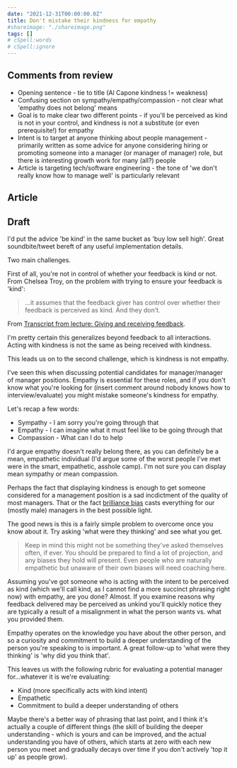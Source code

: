 ```yaml
---
date: "2021-12-31T00:00:00.0Z"
title: Don't mistake their kindness for empathy
#shareimage: "./shareimage.png"
tags: []
# cSpell:words
# cSpell:ignore
---
```


## Comments from review

- Opening sentence - tie to title (Al Capone kindness != weakness)
- Confusing section on sympathy/empathy/compassion - not clear what 'empathy does not belong' means
- Goal is to make clear two different points - if you'll be perceived as kind is not in your control, and kindness is not a substitute (or even prerequisite!) for empathy
- Intent is to target at anyone thinking about people management - primarily written as some advice for anyone considering hiring or promoting someone into a manager (or manager of manager) role, but there is interesting growth work for many (all?) people
- Article is targeting tech/software engineering - the tone of 'we don't really know how to manage well' is particularly relevant

## Article

## Draft

I'd put the advice 'be kind' in the same bucket as 'buy low sell high'. Great soundbite/tweet bereft of any useful implementation details.

Two main challenges.

First of all, you're not in control of whether your feedback is kind or not. From Chelsea Troy, on the problem with trying to ensure your feedback is 'kind':

> ...it assumes that the feedback giver has control over whether their feedback is perceived as kind. And they don’t.

From [Transcript from lecture: Giving and receiving feedback](https://chelseatroy.com/2019/05/15/giving-and-receiving-feedback/).

I'm pretty certain this generalizes beyond feedback to all interactions. Acting with kindness is not the same as being received with kindness.

This leads us on to the second challenge, which is kindness is not empathy.

I've seen this when discussing potential candidates for manager/manager of manager positions. Empathy is essential for these roles, and if you don't know what you're looking for (insert comment around nobody knows how to interview/evaluate) you might mistake someone's kindness for empathy.

Let's recap a few words:

- Sympathy - I am sorry you're going through that
- Empathy - I can imagine what it must feel like to be going through that
- Compassion - What can I do to help

I'd argue empathy doesn't really belong there, as you can definitely be a mean, empathetic individual (I'd argue some of the worst people I've met were in the smart, empathetic, asshole camp). I'm not sure you can display mean sympathy or mean compassion.

Perhaps the fact that displaying kindness is enough to get someone considered for a management position is a sad incdictment of the quality of most managers. That or the fact [brilliance bias](https://rishikeshs.com/brilliance-bias/) casts everything for our (mostly male) managers in the best possible light.

The good news is this is a fairly simple problem to overcome once you know about it. Try asking 'what were they thinking' and see what you get.

> Keep in mind this might not be something they've asked themselves often, if ever. You should be prepared to find a lot of projection, and any biases they hold will present. Even people who are naturally empathetic but unaware of their own biases will need coaching here.

Assuming you've got someone who is acting with the intent to be perceived as kind (which we'll call kind, as I cannot find a more succinct phrasing right now) with empathy, are you done? Almost. If you examine reasons why feedback delivered may be perceived as unkind you'll quickly notice they are typically a result of a misalignment in what the person wants vs. what you provided them.

Empathy operates on the knowledge you have about the other person, and so a curiosity and commitment to build a deeper understanding of the person you're speaking to is important. A great follow-up to 'what were they thinking' is 'why did you think that'.

This leaves us with the following rubric for evaluating a potential manager for...whatever it is we're evaluating:

- Kind (more specifically acts with kind intent)
- Empathetic
- Commitment to build a deeper understanding of others

Maybe there's a better way of phrasing that last point, and I think it's actually a couple of different things (the skill of building the deeper understanding - which is yours and can be improved, and the actual understanding you have of others, which starts at zero with each new person you meet and gradually decays over time if you don't actively 'top it up' as people grow).
